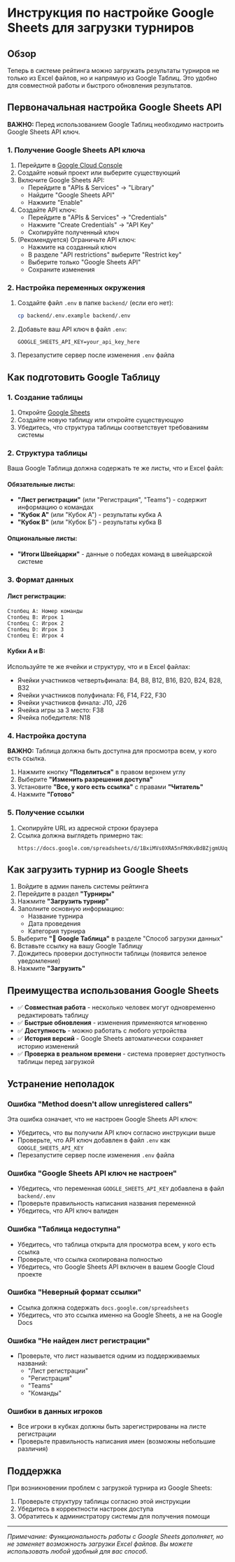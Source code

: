 # Инструкция по настройке Google Sheets для загрузки турниров

## Обзор

Теперь в системе рейтинга можно загружать результаты турниров не только из Excel файлов, но и напрямую из Google Таблиц. Это удобно для совместной работы и быстрого обновления результатов.

## Первоначальная настройка Google Sheets API

**ВАЖНО:** Перед использованием Google Таблиц необходимо настроить Google Sheets API ключ.

### 1. Получение Google Sheets API ключа

1. Перейдите в [Google Cloud Console](https://console.cloud.google.com/)
2. Создайте новый проект или выберите существующий
3. Включите Google Sheets API:
   - Перейдите в "APIs & Services" → "Library"
   - Найдите "Google Sheets API"
   - Нажмите "Enable"
4. Создайте API ключ:
   - Перейдите в "APIs & Services" → "Credentials"
   - Нажмите "Create Credentials" → "API Key"
   - Скопируйте полученный ключ
5. (Рекомендуется) Ограничьте API ключ:
   - Нажмите на созданный ключ
   - В разделе "API restrictions" выберите "Restrict key"
   - Выберите только "Google Sheets API"
   - Сохраните изменения

### 2. Настройка переменных окружения

1. Создайте файл `.env` в папке `backend/` (если его нет):

   ```bash
   cp backend/.env.example backend/.env
   ```

2. Добавьте ваш API ключ в файл `.env`:

   ```env
   GOOGLE_SHEETS_API_KEY=your_api_key_here
   ```

3. Перезапустите сервер после изменения `.env` файла

## Как подготовить Google Таблицу

### 1. Создание таблицы

1. Откройте [Google Sheets](https://sheets.google.com)
2. Создайте новую таблицу или откройте существующую
3. Убедитесь, что структура таблицы соответствует требованиям системы

### 2. Структура таблицы

Ваша Google Таблица должна содержать те же листы, что и Excel файл:

#### Обязательные листы:

- **"Лист регистрации"** (или "Регистрация", "Teams") - содержит информацию о командах
- **"Кубок A"** (или "Кубок А") - результаты кубка A
- **"Кубок B"** (или "Кубок Б") - результаты кубка B

#### Опциональные листы:

- **"Итоги Швейцарки"** - данные о победах команд в швейцарской системе

### 3. Формат данных

#### Лист регистрации:

```
Столбец A: Номер команды
Столбец B: Игрок 1
Столбец C: Игрок 2
Столбец D: Игрок 3
Столбец E: Игрок 4
```

#### Кубки A и B:

Используйте те же ячейки и структуру, что и в Excel файлах:

- Ячейки участников четвертьфинала: B4, B8, B12, B16, B20, B24, B28, B32
- Ячейки участников полуфинала: F6, F14, F22, F30
- Ячейки участников финала: J10, J26
- Ячейка игры за 3 место: F38
- Ячейка победителя: N18

### 4. Настройка доступа

**ВАЖНО:** Таблица должна быть доступна для просмотра всем, у кого есть ссылка.

1. Нажмите кнопку **"Поделиться"** в правом верхнем углу
2. Выберите **"Изменить разрешения доступа"**
3. Установите **"Все, у кого есть ссылка"** с правами **"Читатель"**
4. Нажмите **"Готово"**

### 5. Получение ссылки

1. Скопируйте URL из адресной строки браузера
2. Ссылка должна выглядеть примерно так:
   ```
   https://docs.google.com/spreadsheets/d/1BxiMVs0XRA5nFMdKvBdBZjgmUUqptlbs74OgvE2upms/edit#gid=0
   ```

## Как загрузить турнир из Google Sheets

1. Войдите в админ панель системы рейтинга
2. Перейдите в раздел **"Турниры"**
3. Нажмите **"Загрузить турнир"**
4. Заполните основную информацию:
   - Название турнира
   - Дата проведения
   - Категория турнира
5. Выберите **"🔗 Google Таблица"** в разделе "Способ загрузки данных"
6. Вставьте ссылку на вашу Google Таблицу
7. Дождитесь проверки доступности таблицы (появится зеленое уведомление)
8. Нажмите **"Загрузить"**

## Преимущества использования Google Sheets

- ✅ **Совместная работа** - несколько человек могут одновременно редактировать таблицу
- ✅ **Быстрые обновления** - изменения применяются мгновенно
- ✅ **Доступность** - можно работать с любого устройства
- ✅ **История версий** - Google Sheets автоматически сохраняет историю изменений
- ✅ **Проверка в реальном времени** - система проверяет доступность таблицы перед загрузкой

## Устранение неполадок

### Ошибка "Method doesn't allow unregistered callers"

Эта ошибка означает, что не настроен Google Sheets API ключ:

- Убедитесь, что вы получили API ключ согласно инструкции выше
- Проверьте, что API ключ добавлен в файл `.env` как `GOOGLE_SHEETS_API_KEY`
- Перезапустите сервер после изменения `.env` файла

### Ошибка "Google Sheets API ключ не настроен"

- Убедитесь, что переменная `GOOGLE_SHEETS_API_KEY` добавлена в файл `backend/.env`
- Проверьте правильность написания названия переменной
- Убедитесь, что API ключ валиден

### Ошибка "Таблица недоступна"

- Убедитесь, что таблица открыта для просмотра всем, у кого есть ссылка
- Проверьте, что ссылка скопирована полностью
- Убедитесь, что Google Sheets API включен в вашем Google Cloud проекте

### Ошибка "Неверный формат ссылки"

- Ссылка должна содержать `docs.google.com/spreadsheets`
- Убедитесь, что это ссылка именно на Google Sheets, а не на Google Docs

### Ошибка "Не найден лист регистрации"

- Проверьте, что лист называется одним из поддерживаемых названий:
  - "Лист регистрации"
  - "Регистрация"
  - "Teams"
  - "Команды"

### Ошибки в данных игроков

- Все игроки в кубках должны быть зарегистрированы на листе регистрации
- Проверьте правильность написания имен (возможны небольшие различия)

## Поддержка

При возникновении проблем с загрузкой турнира из Google Sheets:

1. Проверьте структуру таблицы согласно этой инструкции
2. Убедитесь в корректности настроек доступа
3. Обратитесь к администратору системы для получения помощи

---

_Примечание: Функциональность работы с Google Sheets дополняет, но не заменяет возможность загрузки Excel файлов. Вы можете использовать любой удобный для вас способ._
